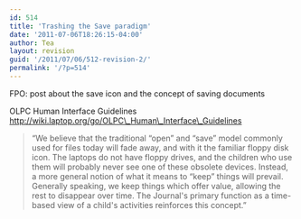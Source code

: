 ```yaml
---
id: 514
title: 'Trashing the Save paradigm'
date: '2011-07-06T18:26:15-04:00'
author: Tea
layout: revision
guid: '/2011/07/06/512-revision-2/'
permalink: '/?p=514'
---
```


FPO: post about the save icon and the concept of saving documents

OLPC Human Interface Guidelines  
http://wiki.laptop.org/go/OLPC\_Human\_Interface\_Guidelines

> “We believe that the traditional “open” and “save” model commonly used for files today will fade away, and with it the familiar floppy disk icon. The laptops do not have floppy drives, and the children who use them will probably never see one of these obsolete devices. Instead, a more general notion of what it means to “keep” things will prevail. Generally speaking, we keep things which offer value, allowing the rest to disappear over time. The Journal's primary function as a time- based view of a child's activities reinforces this concept.”
